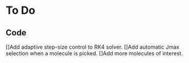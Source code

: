 # To Do

## Code
[]Add adaptive step-size control to RK4 solver.
[]Add automatic Jmax selection when a molecule is picked.
[]Add more molecules of interest.

